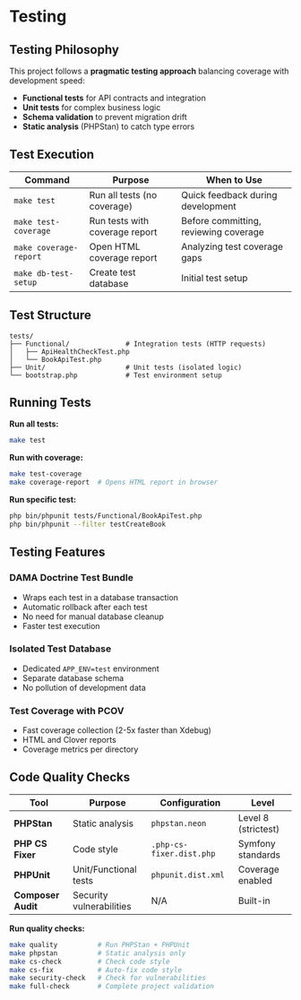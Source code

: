 # Testing

## Testing Philosophy

This project follows a **pragmatic testing approach** balancing coverage with development speed:

- **Functional tests** for API contracts and integration
- **Unit tests** for complex business logic
- **Schema validation** to prevent migration drift
- **Static analysis** (PHPStan) to catch type errors

## Test Execution

| Command | Purpose | When to Use |
|---------|---------|-------------|
| `make test` | Run all tests (no coverage) | Quick feedback during development |
| `make test-coverage` | Run tests with coverage report | Before committing, reviewing coverage |
| `make coverage-report` | Open HTML coverage report | Analyzing test coverage gaps |
| `make db-test-setup` | Create test database | Initial test setup |

## Test Structure

```
tests/
├── Functional/              # Integration tests (HTTP requests)
│   ├── ApiHealthCheckTest.php
│   └── BookApiTest.php
├── Unit/                    # Unit tests (isolated logic)
└── bootstrap.php            # Test environment setup
```

## Running Tests

**Run all tests:**
```bash
make test
```

**Run with coverage:**
```bash
make test-coverage
make coverage-report  # Opens HTML report in browser
```

**Run specific test:**
```bash
php bin/phpunit tests/Functional/BookApiTest.php
php bin/phpunit --filter testCreateBook
```

## Testing Features

### **DAMA Doctrine Test Bundle**
- Wraps each test in a database transaction
- Automatic rollback after each test
- No need for manual database cleanup
- Faster test execution

### **Isolated Test Database**
- Dedicated `APP_ENV=test` environment
- Separate database schema
- No pollution of development data

### **Test Coverage with PCOV**
- Fast coverage collection (2-5x faster than Xdebug)
- HTML and Clover reports
- Coverage metrics per directory

## Code Quality Checks

| Tool | Purpose | Configuration | Level |
|------|---------|---------------|-------|
| **PHPStan** | Static analysis | `phpstan.neon` | Level 8 (strictest) |
| **PHP CS Fixer** | Code style | `.php-cs-fixer.dist.php` | Symfony standards |
| **PHPUnit** | Unit/Functional tests | `phpunit.dist.xml` | Coverage enabled |
| **Composer Audit** | Security vulnerabilities | N/A | Built-in |

**Run quality checks:**
```bash
make quality          # Run PHPStan + PHPUnit
make phpstan          # Static analysis only
make cs-check         # Check code style
make cs-fix           # Auto-fix code style
make security-check   # Check for vulnerabilities
make full-check       # Complete project validation
```
